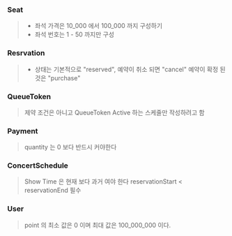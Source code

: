 ### Seat
> - 좌석 가격은 10_000 에서 100_000 까지 구성하기 
> - 좌석 번호는 1 - 50 까지만 구성 


### Resrvation
> - 상태는 기본적으로 "reserved", 예약이 취소 되면 "cancel" 예약이 확정 된 것은 "purchase" 


### QueueToken
> 제약 조건은 아니고 QueueToken Active 하는 스케줄만 작성하려고 함 

### Payment 
> quantity 는 0 보다 반드시 커야한다 

### ConcertSchedule 
> Show Time 은 현재 보다 과거 여야 한다 
> reservationStart < reservationEnd 필수 

### User
> point 의 최소 값은 0 이며 최대 값은 100_000_000 이다. 